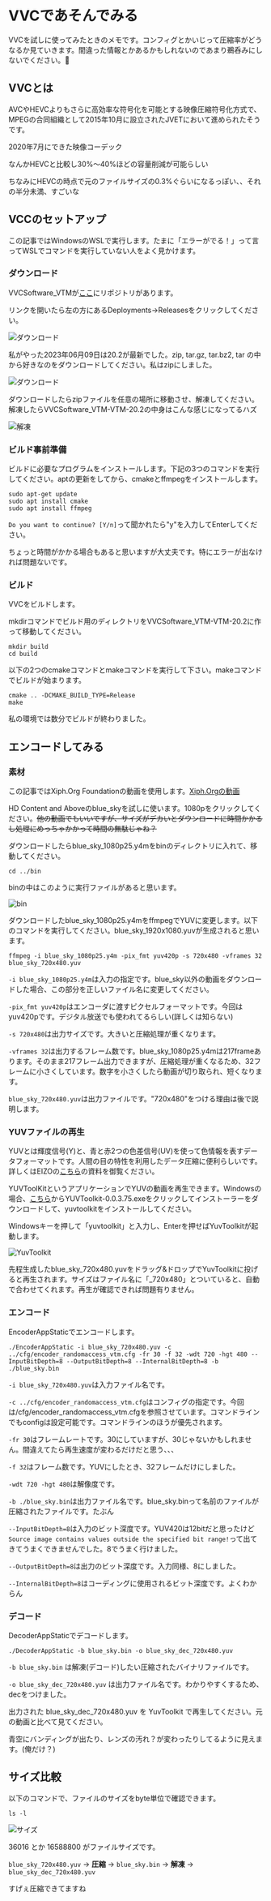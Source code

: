 # VVCであそんでみる

VVCを試しに使ってみたときのメモです。コンフィグとかいじって圧縮率がどうなるか見ていきます。間違った情報とかあるかもしれないのであまり鵜呑みにしないでください。🙏

## VVCとは

AVCやHEVCよりもさらに高効率な符号化を可能とする映像圧縮符号化方式で、MPEGの合同組織として2015年10月に設立されたJVETにおいて進められたそうです。

2020年7月にできた映像コーデック

なんかHEVCと比較し30%～40%ほどの容量削減が可能らしい

ちなみにHEVCの時点で元のファイルサイズの0.3%ぐらいになるっぽい、、それの半分未満、すごいな

## VCCのセットアップ

この記事ではWindowsのWSLで実行します。たまに「エラーがでる！」って言ってWSLでコマンドを実行していない人をよく見かけます。

### ダウンロード

VVCSoftware_VTMが[ここ](https://vcgit.hhi.fraunhofer.de/jvet/VVCSoftware_VTM)にリポジトリがあります。

リンクを開いたら左の方にあるDeployments→Releasesをクリックしてください。

![ダウンロード](./1.png "ダウンロード")

私がやった2023年06月09日は20.2が最新でした。zip, tar.gz, tar.bz2, tar の中から好きなのをダウンロードしてください。私はzipにしました。

![ダウンロード](./1.1.png "ダウンロード")

ダウンロードしたらzipファイルを任意の場所に移動させ、解凍してください。解凍したらVVCSoftware_VTM-VTM-20.2の中身はこんな感じになってるハズ

![解凍](./2.png "解凍")

### ビルド事前準備

ビルドに必要なプログラムをインストールします。下記の3つのコマンドを実行してください。aptの更新をしてから、cmakeとffmpegをインストールします。

```
sudo apt-get update
sudo apt install cmake
sudo apt install ffmpeg
```

`Do you want to continue? [Y/n]`って聞かれたら"y"を入力してEnterしてください。

ちょっと時間がかかる場合もあると思いますが大丈夫です。特にエラーが出なければ問題ないです。

### ビルド

VVCをビルドします。

mkdirコマンドでビルド用のディレクトリをVVCSoftware_VTM-VTM-20.2に作って移動してください。

```
mkdir build
cd build
```

以下の2つのcmakeコマンドとmakeコマンドを実行して下さい。makeコマンドでビルドが始まります。

```
cmake .. -DCMAKE_BUILD_TYPE=Release
make
```

私の環境では数分でビルドが終わりました。

## エンコードしてみる

### 素材

この記事ではXiph.Org Foundationの動画を使用します。[Xiph.Orgの動画](https://media.xiph.org/video/derf/)

HD Content and Aboveのblue_skyを試しに使います。1080pをクリックしてください。~~他の動画でもいいですが、サイズがデカいとダウンロードに時間かかるし処理にめっちゃかかって時間の無駄じゃね？~~

ダウンロードしたらblue_sky_1080p25.y4mをbinのディレクトリに入れて、移動してください。

```
cd ../bin
```

binの中はこのように実行ファイルがあると思います。

![bin](3.1.png "bin")

ダウンロードしたblue_sky_1080p25.y4mをffmpegでYUVに変更します。以下のコマンドを実行してください。blue_sky_1920x1080.yuvが生成されると思います。

```
ffmpeg -i blue_sky_1080p25.y4m -pix_fmt yuv420p -s 720x480 -vframes 32 blue_sky_720x480.yuv
```

`-i blue_sky_1080p25.y4m`は入力の指定です。blue_sky以外の動画をダウンロードした場合、この部分を正しいファイル名に変更してください。

`-pix_fmt yuv420p`はエンコーダに渡すピクセルフォーマットです。今回はyuv420pです。デジタル放送でも使われてるらしい(詳しくは知らない)

`-s 720x480`は出力サイズです。大きいと圧縮処理が重くなります。

`-vframes 32`は出力するフレーム数です。blue_sky_1080p25.y4mは217frameあります。そのまま217フレーム出力できますが、圧縮処理が重くなるため、32フレームに小さくしています。数字を小さくしたら動画が切り取られ、短くなります。

`blue_sky_720x480.yuv`は出力ファイルです。"720x480"をつける理由は後で説明します。

### YUVファイルの再生

YUVとは輝度信号(Y)と、青と赤2つの色差信号(UV)を使って色情報を表すデータフォーマットです。人間の目の特性を利用したデータ圧縮に便利らしいです。詳しくはEIZOの[こちら](https://www.eizo.co.jp/products/tech/files/2010/WP10-009.pdf)の資料を御覧ください。

YUVToolKitというアプリケーションでYUVの動画を再生できます。Windowsの場合、[こちら](https://code.google.com/archive/p/yuvtoolkit/downloads)からYUVToolkit-0.0.3.75.exeをクリックしてインストーラーをダウンロードして、yuvtoolkitをインストールしてください。

Windowsキーを押して「yuvtoolkit」と入力し、Enterを押せばYuvToolkitが起動します。

![YuvToolkit](4.png "YuvToolkit")

先程生成したblue_sky_720x480.yuvをドラッグ&ドロップでYuvToolkitに投げると再生されます。サイズはファイル名に「_720x480」とついていると、自動で合わせてくれます。再生が確認できれば問題有りません。

### エンコード

EncoderAppStaticでエンコードします。

```
./EncoderAppStatic -i blue_sky_720x480.yuv -c ../cfg/encoder_randomaccess_vtm.cfg -fr 30 -f 32 -wdt 720 -hgt 480 --InputBitDepth=8 --OutputBitDepth=8 --InternalBitDepth=8 -b ./blue_sky.bin
```

`-i blue_sky_720x480.yuv`は入力ファイル名です。

`-c ../cfg/encoder_randomaccess_vtm.cfg`はコンフィグの指定です。今回は/cfg/encoder_randomaccess_vtm.cfgを参照させています。コマンドラインでもconfigは設定可能です。コマンドラインのほうが優先されます。

`-fr 30`はフレームレートです。30にしていますが、30じゃないかもしれません。間違えてたら再生速度が変わるだけだと思う、、、

`-f 32`はフレーム数です。YUVにしたとき、32フレームだけにしました。

`-wdt 720 -hgt 480`は解像度です。

`-b ./blue_sky.bin`は出力ファイル名です。blue_sky.binって名前のファイルが圧縮されたファイルです。たぶん

`--InputBitDepth=8`は入力のビット深度です。YUV420は12bitだと思ったけど`Source image contains values outside the specified bit range!`って出てきてうまくできませんでした。8でうまく行けました。

`--OutputBitDepth=8`は出力のビット深度です。入力同様、8にしました。

`--InternalBitDepth=8`はコーディングに使用されるビット深度です。よくわからん


### デコード

DecoderAppStaticでデコードします。

```
./DecoderAppStatic -b blue_sky.bin -o blue_sky_dec_720x480.yuv
```

`-b blue_sky.bin` は解凍(デコード)したい圧縮されたバイナリファイルです。

`-o blue_sky_dec_720x480.yuv` は出力ファイル名です。わかりやすくするため、decをつけました。

出力された blue_sky_dec_720x480.yuv を YuvToolkit で再生してください。元の動画と比べて見てください。

青空にバンディングが出たり、レンズの汚れ？が変わったりしてるように見えます。(俺だけ？)

## サイズ比較

以下のコマンドで、ファイルのサイズをbyte単位で確認できます。

```
ls -l
```

![サイズ](./5.png "サイズ")

36016 とか 16588800 がファイルサイズです。

`blue_sky_720x480.yuv` → **圧縮** → `blue_sky.bin` → **解凍** → `blue_sky_dec_720x480.yuv`

すげぇ圧縮できてますね
